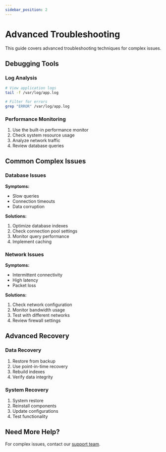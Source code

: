 ```yaml
---
sidebar_position: 2
---
```


# Advanced Troubleshooting

This guide covers advanced troubleshooting techniques for complex issues.

## Debugging Tools

### Log Analysis

```bash
# View application logs
tail -f /var/log/app.log

# Filter for errors
grep "ERROR" /var/log/app.log
```

### Performance Monitoring

1. Use the built-in performance monitor
2. Check system resource usage
3. Analyze network traffic
4. Review database queries

## Common Complex Issues

### Database Issues

**Symptoms:**
- Slow queries
- Connection timeouts
- Data corruption

**Solutions:**
1. Optimize database indexes
2. Check connection pool settings
3. Monitor query performance
4. Implement caching

### Network Issues

**Symptoms:**
- Intermittent connectivity
- High latency
- Packet loss

**Solutions:**
1. Check network configuration
2. Monitor bandwidth usage
3. Test with different networks
4. Review firewall settings

## Advanced Recovery

### Data Recovery

1. Restore from backup
2. Use point-in-time recovery
3. Rebuild indexes
4. Verify data integrity

### System Recovery

1. System restore
2. Reinstall components
3. Update configurations
4. Test functionality

## Need More Help?

For complex issues, contact our [support team](./contact-support). 